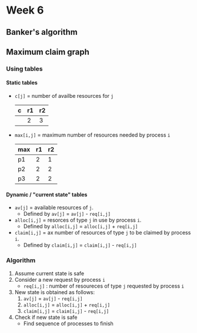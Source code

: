 # Week 6

## Banker's algorithm

## Maximum claim graph





### Using tables

#### Static tables
* `c[j]` = number of availbe resources for `j`
  
   | c 	| r1 	| r2 	|
   |---	|----	|----	|
   |   	| 2  	| 3  	|

* `max[i,j]` = maximum number of resources needed by process `i`

   | max 	| r1 	| r2 	|
   |-----	|----	|----	|
   | p1  	| 2  	| 1  	|
   | p2  	| 2  	| 2  	|
   | p3  	| 2  	| 2  	|

#### Dynamic / "current state" tables

* `av[j]` = available resources of `j`.
  * Defined by `av[j]` = `av[j]` - `req[i,j]`
* `alloc[i,j]` = resorces of type `j` in use by process `i`.
  * Defined by `alloc[i,j]` = `alloc[i,j]` + `req[i,j]`
* `claim[i,j]` = ax number of resources of type `j` to be claimed by process `i`.
  * Defined by `claim[i,j]` = `claim[i,j]` - `req[i,j]`





### Algorithm
1. Assume current state is safe
2. Consider a new request by process `i`
   * `req[i,j]` : number of resoureces of type `j` requested by process `i`
3. New state is obtained as follows:
   1. `av[j]` = `av[j]` - `req[i,j]`
   2. `alloc[i,j]` = `alloc[i,j]` + `req[i,j]`
   3. `claim[i,j]` = `claim[i,j]` - `req[i,j]`
4. Check if new state is safe
   * Find sequence of processes to finish
